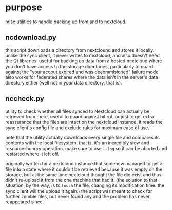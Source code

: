 # purpose

misc utilities to handle backing up from and to nextcloud.

## ncdownload.py

this script downloads a directory from nextclound and stores it locally.
unlike the sync client, it never writes to nextcloud, and also doesn't need
the Qt libraries. useful for backing up data from a hosted nextcloud where you
don't have access to the storage directories, particularly to guard against
the "your accout expired and was decommisioned" failure mode. also works for
federated shares where the data isn't in the server's data directory either
(well not in *your* data directory, that is).

## nccheck.py

utility to check whether all files synced to Nextcloud can actually be
retrieved from there. useful to guard against bit rot, or just to get extra
reassurance that the files are intact on the nextcloud instance. it reads the
sync client's config file and exclude rules for maximum ease of use.

note that the utility actually downloads every single file and compares its
contents with the local filesystem. that is, it's an incredibly slow and
resource-hungry operation. make sure to use `--log` so it can be aborted and
restarted where it left off.

originally written for a nextcloud instance that somehow managed to get a file
into a state where it couldn't be retrieved because it was empty on the
storage, but at the same time nextcloud thought the file did exist and thus
didn't re-upload it from the one machine that had it. (the solution to that
situation, by the way, is to `touch` the file, changing its modification time.
the sync client will the  upload it again.) the script was meant to check for
further zombie files, but never found any and the problem has never reappeared
since.
